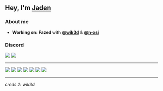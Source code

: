 Hey, I'm [Jaden](https://github.com/7vden)
----------------------------------------------------------


### About me

-  **Working on:** **__Fazed__** with [**@wik3d**](https://github.com/wik3d) & [**@n-xsi**](https://github.com/n-xsi)

### Discord

[<img src="https://img.shields.io/badge/discord-%237289DA.svg?&style=for-the-badge&logo=discord&label=jadengrande%230&logoColor=FFFFFF&color=2f3136" />](https://discordapp.com/users/930168202892292096) [<img src="https://img.shields.io/badge/discord-%237289DA.svg?&style=for-the-badge&logo=discord&label=fazed%234339&logoColor=FFFFFF&color=2f3136" />](https://discordapp.com/users/1223486252917985291)

---

[<img src="https://shields.io/badge/TypeScript-c2a589?logo=TypeScript&logoColor=%23d4b29a&style=for-the-badge" />](https://www.typescriptlang.org/) 
[<img src="https://img.shields.io/badge/javascript-%23c2a589.svg?style=for-the-badge&logo=javascript&logoColor=%23d4b29a" />](https://www.javascript.com/)
[<img src="https://img.shields.io/badge/python-c2a589?style=for-the-badge&logo=python&logoColor=d4b29a" />](https://www.python.org/)
[<img src="https://img.shields.io/badge/MongoDB-%23c2a589.svg?style=for-the-badge&logo=mongodb&logoColor=d4b29a"/>](https://www.mongodb.com/)
[<img src="https://img.shields.io/badge/node.js-c2a589?style=for-the-badge&logo=node.js&logoColor=d4b29a"/>](https://nodejs.org/en/) 
[<img src="https://img.shields.io/badge/html5-%23c2a589.svg?style=for-the-badge&logo=html5&logoColor=d4b29a"/>](https://www.w3schools.com/html/) 
[<img src="https://img.shields.io/badge/Visual%20Studio%20Code-c2a589.svg?style=for-the-badge&logo=visual-studio-code&logoColor=d4b29a"/>](https://code.visualstudio.com/) 



----------------------------------------------------------

*creds 2: wik3d*
